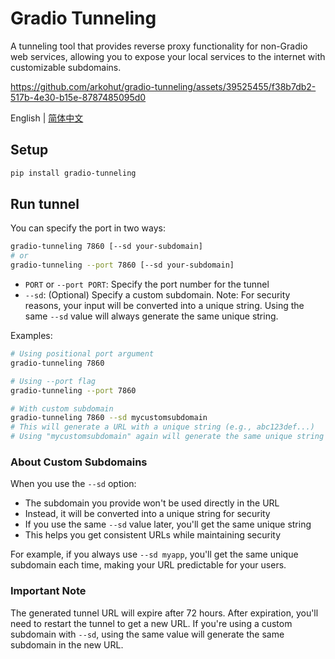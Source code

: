 # Gradio Tunneling

A tunneling tool that provides reverse proxy functionality for non-Gradio web services, allowing you to expose your local services to the internet with customizable subdomains.

https://github.com/arkohut/gradio-tunneling/assets/39525455/f38b7db2-517b-4e30-b15e-8787485095d0

English | [简体中文](README_CN.md)

## Setup

```sh
pip install gradio-tunneling
```

## Run tunnel

You can specify the port in two ways:

```sh
gradio-tunneling 7860 [--sd your-subdomain]
# or
gradio-tunneling --port 7860 [--sd your-subdomain]
```

- `PORT` or `--port PORT`: Specify the port number for the tunnel
- `--sd`: (Optional) Specify a custom subdomain. Note: For security reasons, your input will be converted into a unique string. Using the same `--sd` value will always generate the same unique string.

Examples:

```sh
# Using positional port argument
gradio-tunneling 7860

# Using --port flag
gradio-tunneling --port 7860

# With custom subdomain
gradio-tunneling 7860 --sd mycustomsubdomain
# This will generate a URL with a unique string (e.g., abc123def...)
# Using "mycustomsubdomain" again will generate the same unique string
```

### About Custom Subdomains

When you use the `--sd` option:

- The subdomain you provide won't be used directly in the URL
- Instead, it will be converted into a unique string for security
- If you use the same `--sd` value later, you'll get the same unique string
- This helps you get consistent URLs while maintaining security

For example, if you always use `--sd myapp`, you'll get the same unique subdomain each time, making your URL predictable for your users.

### Important Note

The generated tunnel URL will expire after 72 hours. After expiration, you'll need to restart the tunnel to get a new URL. If you're using a custom subdomain with `--sd`, using the same value will generate the same subdomain in the new URL.
